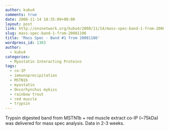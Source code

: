 ```yaml
---
author: kubu4
comments: true
date: 2008-11-14 18:35:09+00:00
layout: post
link: http://onsnetwork.org/kubu4/2008/11/14/mass-spec-band-1-from-20081106/
slug: mass-spec-band-1-from-20081106
title: 'Mass Spec - Band #1 from 20081106'
wordpress_id: 1363
author:
  - kubu4
categories:
  - Myostatin Interacting Proteins
tags:
  - co-IP
  - immunoprecipitation
  - MSTN1b
  - myostatin
  - Oncorhynchus mykiss
  - rainbow trout
  - red muscle
  - trypsin
---
```


Trypsin digested band from MSTN1b + red muscle extract co-IP (~75kDa) was delivered for mass spec analysis. Data in 2-3 weeks.
